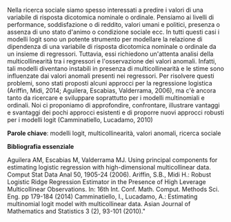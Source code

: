 Nella ricerca sociale siamo spesso interessati a predire i valori di una variabile di risposta dicotomica nominale o ordinale. Pensiamo ai livelli di performance, soddisfazione o di reddito, valori umani e politici, presenza o assenza di uno stato d'animo o condizione sociale ecc. In tutti questi casi i modelli logit sono un potente strumento per modellare la relazione di dipendenza di una variabile di risposta dicotomica nominale o ordinale da un insieme di regressori. Tuttavia, essi richiedono un'attenta analisi della multicollinearità tra i regressori e l'osservazione dei valori anomali. Infatti, tali modelli diventano instabili in presenza di multicollinearità e le stime sono influenzate dai valori anomali presenti nei regressori. Per risolvere questi problemi, sono stati proposti alcuni approcci per la regressione logistica (Ariffin, Midi, 2014; Aguilera, Escabias, Valderrama, 2006), ma c'è ancora tanto da ricercare e sviluppare soprattutto per i modelli multinomiali e ordinali. Noi ci proponiamo di approfondire, confrontare, illustrare vantaggi e svantaggi dei pochi approcci esistenti e di proporre nuovi approcci robusti per i modelli logit (Camminatiello, Lucadamo, 2010)

**Parole chiave**: modelli logit, multicollinearità, valori anomali, ricerca sociale

**Bibliografia essenziale**

Aguilera AM, Escabias M, Valderrama MJ. Using principal components for estimating logistic regression with high-dimensional multicollinear data. Comput Stat Data Anal 50, 1905-24 (2006).
Ariffin, S.B., Midi H.: Robust Logistic Ridge Regression Estimator in the Presence of High Leverage Multicollinear Observations. In: 16th Int. Conf. Math. Comput. Methods Sci. Eng. pp 179-184 (2014)
Camminatiello, I., Lucadamo, A.: Estimating multinomial logit model with multicollinear data. Asian Journal of Mathematics and Statistics 3 (2), 93-101 (2010)."